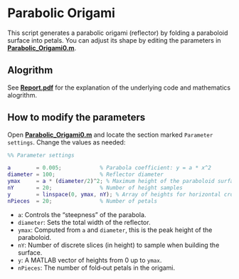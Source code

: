 # Parabolic Origami

This script generates a parabolic origami (reflector) by folding a paraboloid surface into petals. You can adjust its shape by editing the parameters in **[Parabolic_Origami0.m](./Parabolic_Origami0.m)**.

## Alogrithm

See **[Report.pdf](./Report.pdf)** for the explanation of the underlying code and mathematics alogrithm.

## How to modify the parameters

Open **[Parabolic_Origami0.m](./Parabolic_Origami0.m)** and locate the section marked `Parameter settings`. Change the values as needed:

```matlab
%% Parameter settings

a        = 0.005;            % Parabola coefficient: y = a * x^2
diameter = 100;              % Reflector diameter
ymax     = a * (diameter/2)^2; % Maximum height of the paraboloid surface
nY       = 20;               % Number of height samples
y        = linspace(0, ymax, nY); % Array of heights for horizontal cross‑sections
nPieces  = 20;               % Number of petals
```

- `a`: Controls the “steepness” of the parabola.  
- `diameter`: Sets the total width of the reflector.  
- `ymax`: Computed from `a` and `diameter`, this is the peak height of the paraboloid.  
- `nY`: Number of discrete slices (in height) to sample when building the surface.  
- `y`: A MATLAB vector of heights from 0 up to `ymax`.  
- `nPieces`: The number of fold‑out petals in the origami.

